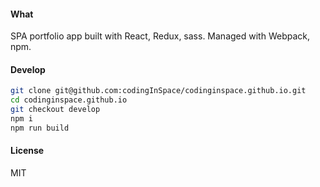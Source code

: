 #### What
SPA portfolio app built with React, Redux, sass. Managed with Webpack, npm.

#### Develop
```bash
git clone git@github.com:codingInSpace/codinginspace.github.io.git
cd codinginspace.github.io
git checkout develop
npm i
npm run build
```

#### License
MIT

